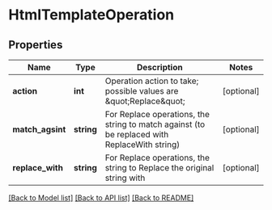 # HtmlTemplateOperation

## Properties
Name | Type | Description | Notes
------------ | ------------- | ------------- | -------------
**action** | **int** | Operation action to take; possible values are \&quot;Replace\&quot; | [optional] 
**match_agsint** | **string** | For Replace operations, the string to match against (to be replaced with ReplaceWith string) | [optional] 
**replace_with** | **string** | For Replace operations, the string to Replace the original string with | [optional] 

[[Back to Model list]](../README.md#documentation-for-models) [[Back to API list]](../README.md#documentation-for-api-endpoints) [[Back to README]](../README.md)


